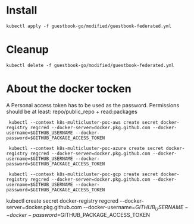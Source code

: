 # Install
```
kubectl apply -f guestbook-go/modified/guestbook-federated.yml
```

# Cleanup
```
kubectl delete -f guestbook-go/modified/guestbook-federated.yml
```


# About the docker tocken

A Personal access token has to be used as the password. 
Permissions should be at least: repo/public_repo + read:packages


```
 kubectl --context k8s-multicluster-poc-aws create secret docker-registry regcred --docker-server=docker.pkg.github.com --docker-username=$GITHUB_USERNAME --docker-password=$GITHUB_PACKAGE_ACCESS_TOKEN
 
 kubectl --context k8s-multicluster-poc-azure create secret docker-registry regcred --docker-server=docker.pkg.github.com --docker-username=$GITHUB_USERNAME --docker-password=$GITHUB_PACKAGE_ACCESS_TOKEN
   
 kubectl --context k8s-multicluster-poc-gcp create secret docker-registry regcred --docker-server=docker.pkg.github.com --docker-username=$GITHUB_USERNAME --docker-password=$GITHUB_PACKAGE_ACCESS_TOKEN
```
kubectl create secret docker-registry regcred --docker-server=docker.pkg.github.com --docker-username=$GITHUB_USERNAME --docker-password=$GITHUB_PACKAGE_ACCESS_TOKEN
